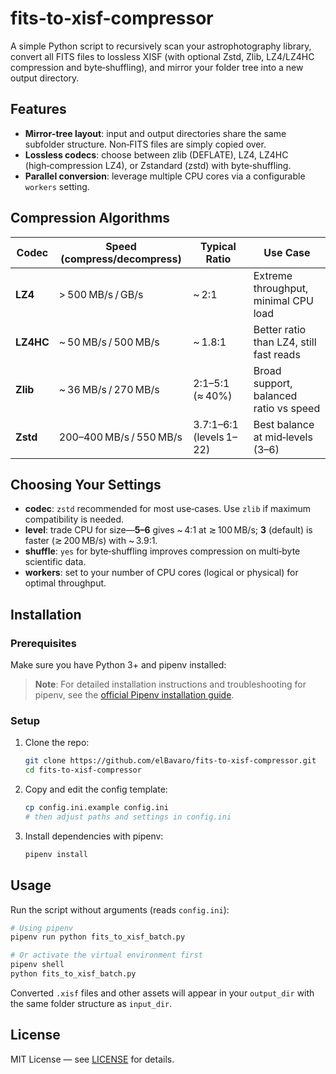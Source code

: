# fits-to-xisf-compressor
A simple Python script to recursively scan your astrophotography library, convert all FITS files to lossless XISF (with optional Zstd, Zlib, LZ4/LZ4HC compression and byte‑shuffling), and mirror your folder tree into a new output directory.

## Features

* **Mirror‑tree layout**: input and output directories share the same subfolder structure. Non‑FITS files are simply copied over.
* **Lossless codecs**: choose between zlib (DEFLATE), LZ4, LZ4HC (high‑compression LZ4), or Zstandard (zstd) with byte‑shuffling.
* **Parallel conversion**: leverage multiple CPU cores via a configurable `workers` setting.

## Compression Algorithms

| Codec     | Speed (compress/decompress) | Typical Ratio           | Use Case                                |
| --------- | --------------------------- | ----------------------- | --------------------------------------- |
| **LZ4**   | > 500 MB/s / GB/s           | \~ 2:1                  | Extreme throughput, minimal CPU load    |
| **LZ4HC** | \~ 50 MB/s / 500 MB/s       | \~ 1.8:1                | Better ratio than LZ4, still fast reads |
| **Zlib**  | \~ 36 MB/s / 270 MB/s       | 2:1–5:1 (≈ 40%)         | Broad support, balanced ratio vs speed  |
| **Zstd**  | 200–400 MB/s / 550 MB/s     | 3.7:1–6:1 (levels 1–22) | Best balance at mid‑levels (3–6)        |

## Choosing Your Settings

* **codec**: `zstd` recommended for most use‑cases. Use `zlib` if maximum compatibility is needed.
* **level**: trade CPU for size—**5–6** gives \~ 4:1 at ≳ 100 MB/s; **3** (default) is faster (≳ 200 MB/s) with \~ 3.9:1.
* **shuffle**: `yes` for byte‑shuffling improves compression on multi‑byte scientific data.
* **workers**: set to your number of CPU cores (logical or physical) for optimal throughput.

## Installation

### Prerequisites

Make sure you have Python 3+ and pipenv installed:

> **Note**: For detailed installation instructions and troubleshooting for pipenv, see the [official Pipenv installation guide](https://pipenv.pypa.io/en/latest/installation.html).

### Setup

1. Clone the repo:

   ```bash
   git clone https://github.com/elBavaro/fits-to-xisf-compressor.git
   cd fits-to-xisf-compressor
   ```

2. Copy and edit the config template:

   ```bash
   cp config.ini.example config.ini
   # then adjust paths and settings in config.ini
   ```

3. Install dependencies with pipenv:

   ```bash
   pipenv install
   ```

## Usage

Run the script without arguments (reads `config.ini`):

```bash
# Using pipenv
pipenv run python fits_to_xisf_batch.py

# Or activate the virtual environment first
pipenv shell
python fits_to_xisf_batch.py
```

Converted `.xisf` files and other assets will appear in your `output_dir` with the same folder structure as `input_dir`.

## License

MIT License — see [LICENSE](LICENSE) for details.
